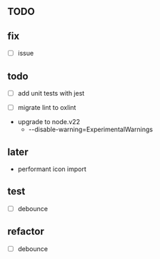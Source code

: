 ## TODO

## fix

-[ ] issue

## todo

- [ ] add unit tests with jest

- [ ] migrate lint to oxlint

- upgrade to node.v22
  - --disable-warning=ExperimentalWarnings

## later

- performant icon import

## test

-[ ] debounce

## refactor

-[ ] debounce
